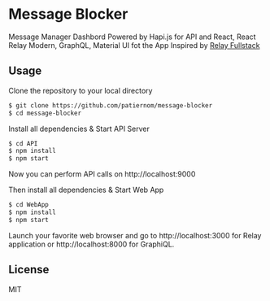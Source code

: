 # Message Blocker
Message Manager Dashbord Powered by Hapi.js for API and React, React Relay Modern, GraphQL, Material UI fot the App 
Inspired by [Relay Fullstack](https://lvarayut.github.io/relay-fullstack/)

## Usage

Clone the repository to your local directory
```bash
$ git clone https://github.com/patiernom/message-blocker
$ cd message-blocker
```

Install all dependencies & Start API Server
```bash
$ cd API
$ npm install
$ npm start
```
Now you can perform API calls on http://localhost:9000

Then install all dependencies & Start Web App
```bash
$ cd WebApp
$ npm install
$ npm start
```
Launch your favorite web browser and go to http://localhost:3000 for Relay application or http://localhost:8000 for GraphiQL.

## License
MIT
